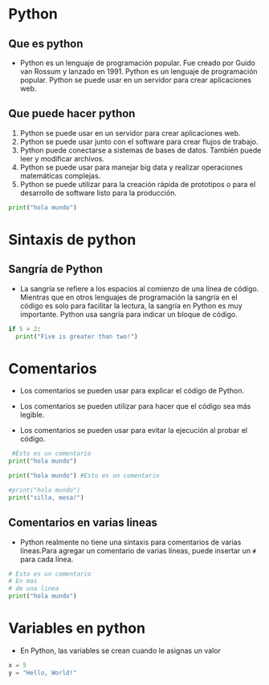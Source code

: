 # Python 

## Que es python 

- Python es un lenguaje de programación popular. Fue creado por Guido van Rossum y lanzado en 1991. Python es un lenguaje de programación popular. Python se puede usar en un servidor para crear aplicaciones web.

## Que puede hacer python

1. Python se puede usar en un servidor para crear aplicaciones web.
1. Python se puede usar junto con el software para crear flujos de trabajo.
1. Python puede conectarse a sistemas de bases de datos. También puede leer y modificar archivos.
1. Python se puede usar para manejar big data y realizar operaciones matemáticas complejas.
1. Python se puede utilizar para la creación rápida de prototipos o para el desarrollo de software listo para la producción.

```Python
print("hola mundo") 
```

# Sintaxis de python

## Sangría de Python

- La sangría se refiere a los espacios al comienzo de una línea de código. Mientras que en otros lenguajes de programación la sangría en el código es solo para facilitar la lectura, la sangría en Python es muy importante. Python usa sangría para indicar un bloque de código.

```Python
if 5 > 2:
  print("Five is greater than two!")
```


# Comentarios

- Los comentarios se pueden usar para explicar el código de Python.

- Los comentarios se pueden utilizar para hacer que el código sea más legible.

- Los comentarios se pueden usar para evitar la ejecución al probar el código.

```python
 #Esto es un comentario
print("hola mundo")

print("hola mundo") #Esto es un comentario

#print("hola mundo")
print("silla, mesa!")
```
## Comentarios en varias lineas 

- Python realmente no tiene una sintaxis para comentarios de varias líneas.Para agregar un comentario de varias líneas, puede insertar un ```#``` para cada línea.

```python
# Esto es un comentario
# En mas 
# de una linea
print("hola mundo")
 ```
# Variables en python

- En Python, las variables se crean cuando le asignas un valor

```python
x = 5
y = "Hello, World!"
```